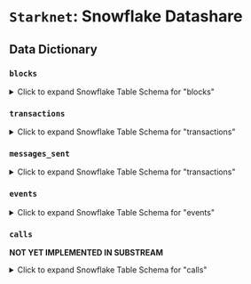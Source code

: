 # `Starknet`: Snowflake Datashare

## Data Dictionary

### `blocks`

<details>
<summary>Click to expand Snowflake Table Schema for "blocks"</summary>

| Column Name              | Data Type        | Description                                                    |
| ------------------------ | ---------------- | -------------------------------------------------------------- |
| time                     | TIMESTAMP_NTZ(3) | Timestamp indicating when the block was created                |
| number                   | NUMBER(38,0)     | Height of the block in the Starknet chain                      |
| date                     | DATE             | Calendar date associated with the block                        |
| hash                     | VARCHAR          | Unique identifier (hash) of the block                          |
| l1_da_mode               | VARCHAR          | Layer 1 data availability mode for the block                   |
| l1_data_gas_price_in_fri | BINARY           | Gas price for Layer 1 data in FRI (Field-Reduction Iteration)  |
| l1_data_gas_price_in_wei | BINARY           | Gas price for Layer 1 data in Wei                              |
| l1_gas_price_in_fri      | BINARY           | Layer 1 gas price in FRI                                       |
| l1_gas_price_in_wei      | BINARY           | Layer 1 gas price in Wei                                       |
| starknet_version         | VARCHAR          | Version of the Starknet protocol used for the block            |
| tx_count                 | NUMBER(10,0)     | Total number of transactions in the block                      |
| new_root                 | VARCHAR          | New state root hash after processing the block                 |
| parent_hash              | VARCHAR          | Hash of the parent block linking this block to its predecessor |
| sequencer_address        | VARCHAR          | Address of the sequencer that created this block               |
| state_diff               | VARCHAR          | State difference object representing changes in the state tree |

</details>

### `transactions`

<details>
<summary>Click to expand Snowflake Table Schema for "transactions"</summary>

| Column Name                                          | Data Type        | Description                                                                 |
| ---------------------------------------------------- | ---------------- | --------------------------------------------------------------------------- |
| block_time                                           | TIMESTAMP_NTZ(3) | Timestamp indicating when the block containing this transaction was created |
| block_date                                           | DATE             | Calendar date associated with the block containing this transaction         |
| block_number                                         | NUMBER(38,0)     | Height of the block in the Starknet chain containing this transaction       |
| block_hash                                           | VARCHAR          | Unique identifier (hash) of the block containing this transaction           |
| block_l1_da_mode                                     | VARCHAR          | Layer 1 data availability mode of the block                                 |
| block_l1_data_gas_price_in_fri                       | BINARY           | Layer 1 data gas price in FRI for the block                                 |
| block_l1_data_gas_price_in_wei                       | BINARY           | Layer 1 data gas price in Wei for the block                                 |
| block_l1_gas_price_in_fri                            | BINARY           | Layer 1 gas price in FRI for the block                                      |
| block_l1_gas_price_in_wei                            | BINARY           | Layer 1 gas price in Wei for the block                                      |
| block_starknet_version                               | VARCHAR          | Starknet version used in the block                                          |
| fee_data_availability_mode                           | VARCHAR          | Data availability mode for transaction fees                                 |
| hash                                                 | VARCHAR          | Unique identifier (hash) of the transaction                                 |
| index                                                | NUMBER(10,0)     | Index of the transaction within the block                                   |
| max_fee                                              | BINARY           | Maximum fee specified for the transaction                                   |
| nonce                                                | BINARY           | Nonce for the transaction                                                   |
| nonce_data_availability_mode                         | VARCHAR          | Data availability mode for the transaction nonce                            |
| resource_bounds_l1_gas_max_amount                    | BINARY           | Maximum amount of Layer 1 gas allowed for the transaction                   |
| resource_bounds_l1_gas_max_price_per_unit            | BINARY           | Maximum price per unit of Layer 1 gas for the transaction                   |
| tip                                                  | BINARY           | Additional tip for the transaction fee                                      |
| type                                                 | VARCHAR          | Type of transaction                                                         |
| version                                              | VARCHAR          | Version of the transaction                                                  |
| actual_fee_amount                                    | BINARY           | Actual fee paid for the transaction                                         |
| actual_fee_unit                                      | VARCHAR          | Unit of the actual fee                                                      |
| execution_resources_bitwise_builtin_applications     | NUMBER(38,0)     | Count of bitwise operations in built-in applications for the transaction    |
| execution_resources_data_availability_l1_gas         | NUMBER(38,0)     | Layer 1 gas used for data availability                                      |
| execution_resources_data_availability_l1_data_gas    | NUMBER(38,0)     | Layer 1 data gas used for data availability                                 |
| execution_resources_ec_op_builtin_applications       | NUMBER(38,0)     | Count of elliptic curve operations in built-in applications                 |
| execution_resources_ecdsa_builtin_applications       | NUMBER(38,0)     | Count of ECDSA operations in built-in applications                          |
| execution_resources_keccak_builtin_applications      | NUMBER(38,0)     | Count of Keccak operations in built-in applications                         |
| execution_resources_memory_holes                     | NUMBER(38,0)     | Memory holes allocated during the transaction execution                     |
| execution_resources_pedersen_builtin_applications    | NUMBER(38,0)     | Count of Pedersen operations in built-in applications                       |
| execution_resources_poseidon_builtin_applications    | NUMBER(38,0)     | Count of Poseidon operations in built-in applications                       |
| execution_resources_range_check_builtin_applications | NUMBER(38,0)     | Count of range checks in built-in applications                              |
| execution_resources_segment_arena_builtin            | NUMBER(38,0)     | Resources used in segment arena built-ins                                   |
| execution_resources_steps                            | NUMBER(38,0)     | Number of steps taken during transaction execution                          |
| execution_status                                     | VARCHAR          | Execution status of the transaction                                         |
| finality_status                                      | VARCHAR          | Finality status of the transaction                                          |
| receipt_type                                         | VARCHAR          | Type of transaction receipt                                                 |
| block_new_root                                       | VARCHAR          | New state root after applying the transaction                               |
| block_parent_hash                                    | VARCHAR          | Hash of the parent block in the chain                                       |
| block_sequencer_address                              | VARCHAR          | Address of the sequencer that processed the block                           |
| calldata                                             | ARRAY<VARCHAR>   | List of calldata elements for the transaction                               |
| class_hash                                           | VARCHAR          | Hash of the class used in the transaction                                   |
| compiled_class_hash                                  | VARCHAR          | Hash of the compiled class used in the transaction                          |
| constructor_calldata                                 | ARRAY<VARCHAR>   | Calldata for the contract constructor, if applicable                        |
| contract_address                                     | VARCHAR          | Address of the contract involved in the transaction                         |
| contract_address_salt                                | VARCHAR          | Salt used for generating the contract address                               |
| entry_point_selector                                 | VARCHAR          | Selector for the entry point invoked in the transaction                     |
| sender_address                                       | VARCHAR          | Address of the sender of the transaction                                    |
| signature                                            | ARRAY<VARCHAR>   | List of signature elements for the transaction                              |
| message_hash                                         | VARCHAR          | Hash of the message associated with the transaction                         |
| revert_reason                                        | VARCHAR          | Reason for transaction revert, if applicable                                |

</details>


### `messages_sent`

<details>
<summary>Click to expand Snowflake Table Schema for "transactions"</summary>

| Column Name                    | Data Type        | Description                                                             |
| ------------------------------ | ---------------- | ----------------------------------------------------------------------- |
| block_time                     | TIMESTAMP_NTZ(3) | Timestamp indicating when the block containing this message was created |
| block_number                   | NUMBER(38,0)     | Height of the block in the Starknet chain containing this message       |
| block_date                     | DATE             | Calendar date associated with the block containing this message         |
| block_hash                     | VARCHAR          | Unique identifier (hash) of the block containing this message           |
| block_l1_da_mode               | VARCHAR          | Layer 1 data availability mode for the block                            |
| block_l1_data_gas_price_in_fri | BINARY           | Gas price for Layer 1 data in FRI for the block                         |
| block_l1_data_gas_price_in_wei | BINARY           | Gas price for Layer 1 data in Wei for the block                         |
| block_l1_gas_price_in_fri      | BINARY           | Layer 1 gas price in FRI for the block                                  |
| block_l1_gas_price_in_wei      | BINARY           | Layer 1 gas price in Wei for the block                                  |
| block_starknet_version         | VARCHAR          | Starknet version used in the block                                      |
| tx_index                       | NUMBER(10,0)     | Index of the transaction within the block                               |
| tx_type                        | VARCHAR          | Type of transaction sending the message                                 |
| from_address                   | VARCHAR          | Address of the sender of the message                                    |
| payload                        | ARRAY<VARCHAR>   | List of payload elements in the message                                 |
| to_address                     | VARCHAR          | Address of the recipient of the message                                 |


</details>

### `events`

<details>
<summary>Click to expand Snowflake Table Schema for "events"</summary>

| Column Name                    | Data Type        | Description                                                             |
| ------------------------------ | ---------------- | ----------------------------------------------------------------------- |
| block_time                     | TIMESTAMP_NTZ(3) | Timestamp indicating when the block containing this event was created   |
| block_number                   | NUMBER(38,0)     | Height of the block in the Starknet chain containing this event         |
| block_date                     | DATE             | Calendar date associated with the block containing this event           |
| block_hash                     | VARCHAR          | Unique identifier (hash) of the block containing this event             |
| block_new_root                 | VARCHAR          | New state root hash after processing the block containing this event    |
| block_parent_hash              | VARCHAR          | Hash of the parent block in the chain                                   |
| block_sequencer_address        | VARCHAR          | Address of the sequencer that processed the block containing this event |
| block_starknet_version         | VARCHAR          | Starknet version used in the block                                      |
| block_l1_da_mode               | VARCHAR          | Layer 1 data availability mode for the block (eg, "validity")           |
| block_l1_data_gas_price_in_fri | BINARY           | Gas price for Layer 1 data in FRI for the block                         |
| block_l1_data_gas_price_in_wei | BINARY           | Gas price for Layer 1 data in Wei for the block                         |
| block_l1_gas_price_in_fri      | BINARY           | Layer 1 gas price in FRI for the block                                  |
| block_l1_gas_price_in_wei      | BINARY           | Layer 1 gas price in Wei for the block                                  |
| event_index                    | NUMBER(10,0)     | Index of the event within the transaction                               |
| tx_hash                        | VARCHAR          | Unique identifier (hash) of the transaction containing this event       |
| data                           | ARRAY<VARCHAR>   | Data associated with the event                                          |
| keys                           | ARRAY<VARCHAR>   | List of keys associated with the event                                  |
| from_address                   | VARCHAR          | Address of the contract that emitted the event                          |
| class_hash                     | VARCHAR          | Class hash of the contract emitting the event                           |

</details>


### `calls`

**NOT YET IMPLEMENTED IN SUBSTREAM**

<details>
<summary>Click to expand Snowflake Table Schema for "calls"</summary>

| Column Name                                          | Data Type           | Description                                                          |
| ---------------------------------------------------- | ------------------- | -------------------------------------------------------------------- |
| block_time                                           | TIMESTAMP_NTZ(3)    | Timestamp indicating when the block containing this call was created |
| block_number                                         | NUMBER(38,0)        | Height of the block in the Starknet chain containing this call       |
| block_date                                           | DATE                | Calendar date associated with the block containing this call         |
| block_hash                                           | VARCHAR             | Unique identifier (hash) of the block containing this call           |
| block_l1_da_mode                                     | VARCHAR             | Layer 1 data availability mode for the block                         |
| block_l1_data_gas_price_in_fri                       | BINARY              | Gas price for Layer 1 data in FRI for the block                      |
| block_l1_data_gas_price_in_wei                       | BINARY              | Gas price for Layer 1 data in Wei for the block                      |
| block_l1_gas_price_in_fri                            | BINARY              | Layer 1 gas price in FRI for the block                               |
| block_l1_gas_price_in_wei                            | BINARY              | Layer 1 gas price in Wei for the block                               |
| block_starknet_version                               | VARCHAR             | Starknet version used in the block                                   |
| tx_index                                             | NUMBER(10,0)        | Index of the transaction within the block                            |
| tx_type                                              | VARCHAR             | Type of the transaction associated with the call (eg, "invoke")      |
| call_type                                            | VARCHAR             | Type of the call (eg, "delegatecall", "call")                        |
| context                                              | VARCHAR             | Context of the call (eg, specific contract state)                    |
| entry_point_type                                     | VARCHAR             | Type of the entry point invoked (eg, "external")                     |
| execution_resources_bitwise_builtin_applications     | NUMBER(10,0)        | Count of bitwise operations in built-in applications for this call   |
| execution_resources_data_availability_l1_gas         | NUMBER(38,0)        | Layer 1 gas used for data availability in this call                  |
| execution_resources_data_availability_l1_data_gas    | NUMBER(38,0)        | Layer 1 data gas used for data availability in this call             |
| execution_resources_ec_op_builtin_applications       | NUMBER(10,0)        | Count of elliptic curve operations in built-in applications          |
| execution_resources_ecdsa_builtin_applications       | NUMBER(10,0)        | Count of ECDSA operations in built-in applications                   |
| execution_resources_keccak_builtin_applications      | NUMBER(10,0)        | Count of Keccak operations in built-in applications                  |
| execution_resources_memory_holes                     | NUMBER(10,0)        | Number of memory holes allocated during the call execution           |
| execution_resources_pedersen_builtin_applications    | NUMBER(10,0)        | Count of Pedersen operations in built-in applications                |
| execution_resources_poseidon_builtin_applications    | NUMBER(10,0)        | Count of Poseidon operations in built-in applications                |
| execution_resources_range_check_builtin_applications | NUMBER(10,0)        | Count of range checks in built-in applications                       |
| execution_resources_segment_arena_builtin            | NUMBER(10,0)        | Resources used in segment arena built-ins during the call            |
| execution_resources_steps                            | NUMBER(10,0)        | Number of steps taken during the call execution                      |
| num_subcalls                                         | NUMBER(10,0)        | Number of subcalls within this call                                  |
| block_new_root                                       | VARCHAR             | New state root after applying the call                               |
| block_parent_hash                                    | VARCHAR             | Hash of the parent block in the chain                                |
| block_sequencer_address                              | VARCHAR             | Address of the sequencer processing the block containing this call   |
| transaction_hash                                     | VARCHAR             | Hash of the transaction containing this call                         |
| callstack_index                                      | ARRAY<NUMBER(10,0)> | List of indexes in the call stack for this call                      |
| calldata                                             | ARRAY<VARCHAR>      | List of calldata elements for the call                               |
| caller_address                                       | VARCHAR             | Address of the caller of this call                                   |
| class_hash                                           | VARCHAR             | Hash of the class used in the call                                   |
| contract_address                                     | VARCHAR             | Address of the contract being invoked in the call                    |
| entry_point_selector                                 | VARCHAR             | Selector of the entry point invoked in the call                      |
| result                                               | VARCHAR             | Result of the call execution                                         |
| revert_reason                                        | VARCHAR             | Reason for the call's revert, if applicable                          |
| state_diff                                           | VARCHAR             | State difference object representing changes caused by the call      |

</details>